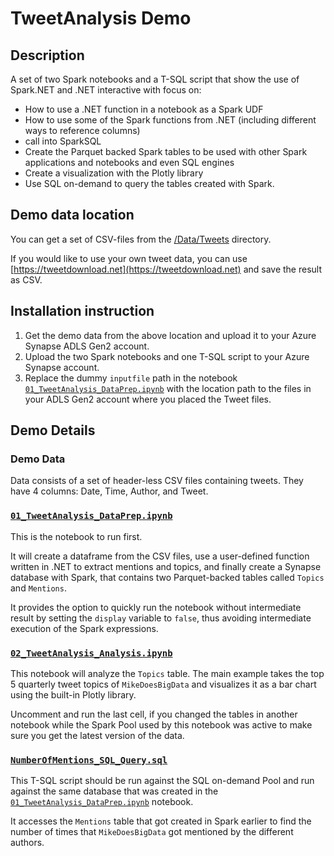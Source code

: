 # TweetAnalysis Demo

## Description

A set of two Spark notebooks and a T-SQL script that show the use of Spark.NET and .NET interactive with focus on:
- How to use a .NET function in a notebook as a Spark UDF
- How to use some of the Spark functions from .NET (including different ways to reference columns)
- call into SparkSQL
- Create the Parquet backed Spark tables to be used with other Spark applications and notebooks and even SQL engines
- Create a visualization with the Plotly library
- Use SQL on-demand to query the tables created with Spark.

## Demo data location

You can get a set of CSV-files from the [/Data/Tweets](../../../Data/Tweets) directory.

If you would like to use your own tweet data, you can use [https://tweetdownload.net](https://tweetdownload.net) and save the result as CSV.

## Installation instruction

1. Get the demo data from the above location and upload it to your Azure Synapse ADLS Gen2 account.
2. Upload the two Spark notebooks and one T-SQL script to your Azure Synapse account. 
3. Replace the dummy `inputfile` path in the notebook [`01_TweetAnalysis_DataPrep.ipynb`](01_TweetAnalysis_DataPrep.ipynb) with the location path to the files in your ADLS Gen2 account where you placed the Tweet files.

## Demo Details

### Demo Data

Data consists of a set of header-less CSV files containing tweets. They have 4 columns: Date, Time, Author, and Tweet.

### [`01_TweetAnalysis_DataPrep.ipynb`](01_TweetAnalysis_DataPrep.ipynb)

This is the notebook to run first. 

It will create a dataframe from the CSV files, use a user-defined function written in .NET to extract mentions and topics, and finally create a Synapse database with Spark, that contains two Parquet-backed tables called `Topics` and `Mentions`.

It provides the option to quickly run the notebook without intermediate result by setting the `display` variable to `false`, thus avoiding intermediate execution of the Spark expressions.

### [`02_TweetAnalysis_Analysis.ipynb`](02_TweetAnalysis_Analysis.ipynb)

This notebook will analyze the `Topics` table. The main example takes the top 5 quarterly tweet topics of `MikeDoesBigData` and visualizes it as a bar chart using the built-in Plotly library.

Uncomment and run the last cell, if you changed the tables in another notebook while the Spark Pool used by this notebook was active to make sure you get the latest version of the data.

### [`NumberOfMentions_SQL_Query.sql`](NumberOfMentions_SQL_Query.sql)

This T-SQL script should be run against the SQL on-demand Pool and run against the same database that was created in the [`01_TweetAnalysis_DataPrep.ipynb`](01_TweetAnalysis_DataPrep.ipynb) notebook.

It accesses the `Mentions` table that got created in Spark earlier to find the number of times that `MikeDoesBigData` got mentioned by the different authors. 
